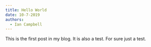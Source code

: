 ```yaml
---
title: Hello World
date: 10-7-2019
authors:
  - Ian Campbell
---
```


This is the first post in my blog. It is also a test. For sure just a test.
